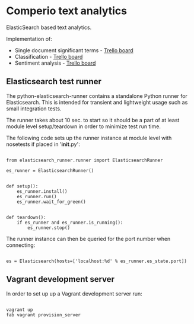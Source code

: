 # Comperio text analytics

ElasticSearch based text analytics.

Implementation of:

* Single document significant terms - [Trello board](https://trello.com/c/nrO8QIp9)
* Classification - [Trello board](https://trello.com/c/PU7XqsTi)
* Sentiment analysis - [Trello board](https://trello.com/c/C8H5fBcJ)

## Elasticsearch test runner

The python-elasticsearch-runner contains a standalone Python runner for Elasticsearch. This is intended
for transient and lightweight usage such as small integration tests.

The runner takes about 10 sec. to start so it should be a part of at least module level setup/teardown in
order to minimize test run time.

The following code sets up the runner instance at module level with nosetests if placed in '__init__.py':

<pre><code>
from elasticsearch_runner.runner import ElasticsearchRunner

es_runner = ElasticsearchRunner()


def setup():
    es_runner.install()
    es_runner.run()
    es_runner.wait_for_green()


def teardown():
    if es_runner and es_runner.is_running():
        es_runner.stop()
</code></pre>

The runner instance can then be queried for the port number when connecting:

<pre><code>
es = Elasticsearch(hosts=['localhost:%d' % es_runner.es_state.port])
</code></pre>

## Vagrant development server

In order to set up up a Vagrant development server run:

<pre><code>
vagrant up
fab vagrant provision_server
</code></pre>